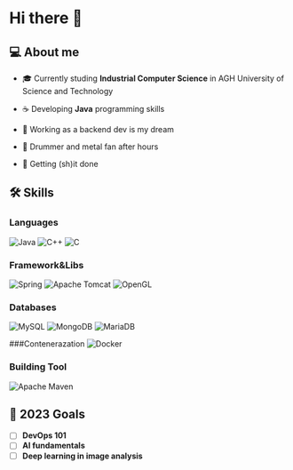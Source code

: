 # Hi there 👋

## 💻 About me
- 🎓 Currently studing **Industrial Computer Science** in AGH University of Science and Technology

- ☕ Developing **Java** programming skills

- 🔭 Working as a backend dev is my dream

- 🥁 Drummer and metal fan after hours

- 🔨 Getting (sh)it done

## 🛠️ Skills

### Languages
![Java](https://img.shields.io/badge/java-%23ED8B00.svg?style=for-the-badge&logo=java&logoColor=white)
![C++](https://img.shields.io/badge/c++-%2300599C.svg?style=for-the-badge&logo=c%2B%2B&logoColor=white)
![C](https://img.shields.io/badge/c-%2300599C.svg?style=for-the-badge&logo=c&logoColor=white)


### Framework&Libs
![Spring](https://img.shields.io/badge/spring-%236DB33F.svg?style=for-the-badge&logo=spring&logoColor=white)
![Apache Tomcat](https://img.shields.io/badge/apache%20tomcat-%23F8DC75.svg?style=for-the-badge&logo=apache-tomcat&logoColor=black)
![OpenGL](https://img.shields.io/badge/OpenGL-%23FFFFFF.svg?style=for-the-badge&logo=opengl)

### Databases
![MySQL](https://img.shields.io/badge/mysql-%2300f.svg?style=for-the-badge&logo=mysql&logoColor=white)
![MongoDB](https://img.shields.io/badge/MongoDB-%234ea94b.svg?style=for-the-badge&logo=mongodb&logoColor=white)
![MariaDB](https://img.shields.io/badge/MariaDB-003545?style=for-the-badge&logo=mariadb&logoColor=white)

###Contenerazation
![Docker](https://img.shields.io/badge/docker-%230db7ed.svg?style=for-the-badge&logo=docker&logoColor=white)

### Building Tool
![Apache Maven](https://img.shields.io/badge/Apache%20Maven-C71A36?style=for-the-badge&logo=Apache%20Maven&logoColor=white)


## 🎯 2023 Goals
- [ ] **DevOps 101**
- [ ] **AI fundamentals**
- [ ] **Deep learning in image analysis**
